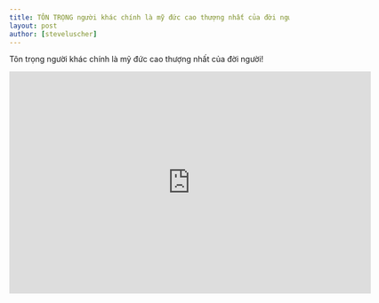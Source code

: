 ```yaml
---
title: TÔN TRỌNG người khác chính là mỹ đức cao thượng nhất của đời người
layout: post
author: [steveluscher]
---
```


Tôn trọng người khác chính là mỹ đức cao thượng nhất của đời người!


<iframe src="https://www.facebook.com/plugins/video.php?href=https%3A%2F%2Fwww.facebook.com%2FDaiKyNguyenVideo1%2Fvideos%2F921135638035428%2F&show_text=0&width=560" width="650" height="400" style="border:none;overflow:hidden" scrolling="no" frameborder="0" allowTransparency="true" allowFullScreen="true"></iframe>